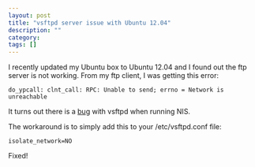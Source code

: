 ```yaml
---
layout: post
title: "vsftpd server issue with Ubuntu 12.04"
description: ""
category: 
tags: []
---
```



I recently updated my Ubuntu box to Ubuntu 12.04 and I found out the ftp server is not working.
From my ftp client, I was getting this error:

    do_ypcall: clnt_call: RPC: Unable to send; errno = Network is unreachable

It turns out there is a [bug](http://bugs.debian.org/cgi-bin/bugreport.cgi?bug=616113) with vsftpd when running NIS.

The workaround is to simply add this to your /etc/vsftpd.conf file:

    isolate_network=NO

Fixed!

